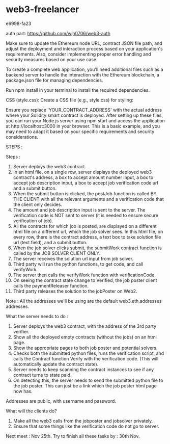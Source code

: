# web3-freelancer
e6998-fa23

auth part: https://github.com/wjh0706/web3-auth


Make sure to update the Ethereum node URL, contract JSON file path, and adjust the deployment and interaction process based on your application's requirements. 
Also, consider implementing proper error handling and security measures based on your use case.

To create a complete web application, you'll need additional files such as a backend server to handle the interaction with the Ethereum blockchain, 
a package.json file for managing dependencies.

Run npm install in your terminal to install the required dependencies.

CSS (style.css):
Create a CSS file (e.g., style.css) for styling:

Ensure you replace 'YOUR_CONTRACT_ADDRESS' with the actual address where your Solidity smart contract is deployed. After setting up these files, you can run your Node.js server using npm start and access the application at http://localhost:3000 in your browser. This is a basic example, and you may need to adapt it based on your specific requirements and security considerations.


STEPS : 

Steps :
1. Server deploys the web3 contract. 
2. In an html file, on a single row, server displays the deployed web3 contract's address, a box to accept amount number input, a box to accept job description input, a box to accept job verification code url and a submit button.
3. When the submit button is clicked, the postJob function is called BY THE CLIENT with all the relevant arguments and a verification code that the client only decides.
4. The amount and job description input is sent to the server. The verification code is NOT sent to server (it is needed to ensure secure verification of job).
5. All the contracts for which job is posted, are displayed on a different html file on a different url, which the job solver sees. In this html file, on every row, there is the contract address, a text box to take solution file url (text field), and a submit button.
6. When the job solver clicks submit, the submitWork contract function is called by the JOB SOLVER CLIENT ONLY.
7. The server receives the solution url input from job solver. 
8. Third party will run the python functions, to get code, and call verifyWork.
8. The server then calls the verifyWork function with verificationCode.
9. On seeing the contract state change to Verified, the job poster client calls the paymentReleaser function.
10. Third party releases the solution to the jobPoster on Web2.

Note : All the addresses we'll be using are the default web3.eth.addresses addresses.

What the server needs to do :

1. Server deploys the web3 contract, with the address of the 3rd party verifier. 
2. Show all the deployed empty contracts (without the jobs) on an html page. 
3. Show the appropriate pages to both job poster and potential solvers.
4. Checks both the submitted python files, runs the verification script, and calls the Contract function Verify with the verification code. (This will automatically update the contract state).
5. Server needs to keep scanning the contract instances to see if any contract turns to state paid. 
6. On detecting this, the server needs to send the submitted python file to the job poster. This can just be a link which the job poster html page now has.

Addresses are public, with username and password.

What will the clients do?

1. Make all the web3 calls from the jobposter and jobsolver privately.
2. Ensure that some things like the verification code do not go to server.

Next meet : Nov 25th.
Try to finish all these tasks by : 30th Nov.
